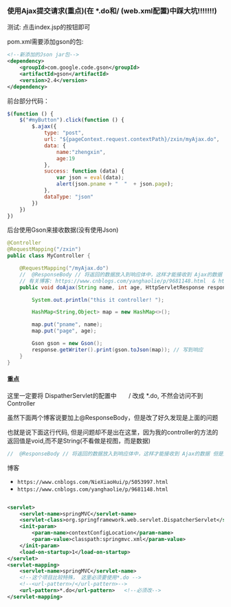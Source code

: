 

### 使用Ajax提交请求(重点)(在 *.do和/   (web.xml配置)中踩大坑!!!!!!!)



测试: 点击index.jsp的按钮即可


pom.xml需要添加gson的包: 


```xml
<!--新添加的Json jar包-->
<dependency>
    <groupId>com.google.code.gson</groupId>
    <artifactId>gson</artifactId>
    <version>2.4</version>
</dependency>
```


前台部分代码：

```javascript
$(function () {
    $("#myButton").click(function () {
        $.ajax({
            type: "post",
            url: "${pageContext.request.contextPath}/zxin/myAjax.do",
            data: {
                name:"zhengxin",
                age:19
            },
            success: function (data) {
                var json = eval(data);
                alert(json.pname + "  "  + json.page);
            },
            dataType: "json"
        })
    })
})
```

后台使用Gson来接收数据(没有使用Json)

```java
@Controller    
@RequestMapping("/zxin")
public class MyController {

	@RequestMapping("/myAjax.do")
	//	@ResponseBody // 将返回的数据放入到响应体中，这样才能接收到 Ajax的数据 但是这里不需要，因为我不是返回String，而是void
	// 有关博客: https://www.cnblogs.com/yanghaolie/p/9681148.html  & https://www.cnblogs.com/NieXiaoHui/p/5053997.html
	public void doAjax(String name, int age, HttpServletResponse response)throws IOException{

		System.out.println("this it controller! ");

		HashMap<String,Object> map = new HashMap<>();

		map.put("pname", name);
		map.put("page", age);

		Gson gson = new Gson();
		response.getWriter().print(gson.toJson(map)); // 写到响应
	}
}
```



#### 重点

这里一定要将 DispatherServlet的配置中　　/ 改成 *.do, 不然会访问不到Controller


虽然下面两个博客说要加上@ResponseBody，但是改了好久发现是上面的问题


也就是说下面这行代码, 但是问题却不是出在这里，因为我的controller的方法的返回值是void,而不是String(不看做是视图，而是数据)

```java
//	@ResponseBody // 将返回的数据放入到响应体中，这样才能接收到 Ajax的数据 但是这里不需要，因为我不是返回String，而是void
```

博客

* `https://www.cnblogs.com/NieXiaoHui/p/5053997.html`
* `https://www.cnblogs.com/yanghaolie/p/9681148.html`

```xml

<servlet>
    <servlet-name>springMVC</servlet-name>
    <servlet-class>org.springframework.web.servlet.DispatcherServlet</servlet-class>
    <init-param>
        <param-name>contextConfigLocation</param-name>
        <param-value>classpath:springmvc.xml</param-value>
    </init-param>
    <load-on-startup>1</load-on-startup>
</servlet>
<servlet-mapping>
    <servlet-name>springMVC</servlet-name>
    <!--这个项目比较特殊， 这里必须要使用*.do -->
    <!--<url-pattern>/</url-pattern>-->
    <url-pattern>*.do</url-pattern>   <!--必须改-->
</servlet-mapping>
```